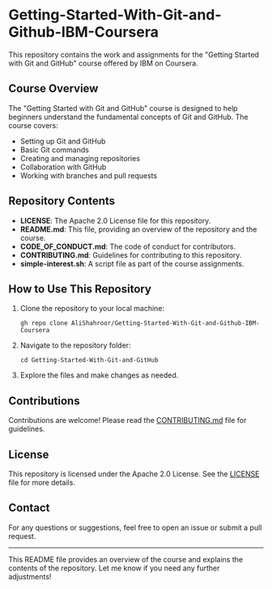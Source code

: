 # Getting-Started-With-Git-and-Github-IBM-Coursera

This repository contains the work and assignments for the "Getting Started with Git and GitHub" course offered by IBM on Coursera.

## Course Overview

The "Getting Started with Git and GitHub" course is designed to help beginners understand the fundamental concepts of Git and GitHub. The course covers:

- Setting up Git and GitHub
- Basic Git commands
- Creating and managing repositories
- Collaboration with GitHub
- Working with branches and pull requests

## Repository Contents

- **LICENSE**: The Apache 2.0 License file for this repository.
- **README.md**: This file, providing an overview of the repository and the course.
- **CODE_OF_CONDUCT.md**: The code of conduct for contributors.
- **CONTRIBUTING.md**: Guidelines for contributing to this repository.
- **simple-interest.sh**: A script file as part of the course assignments.

## How to Use This Repository

1. Clone the repository to your local machine:
   ```
   gh repo clone AliShahroor/Getting-Started-With-Git-and-Github-IBM-Coursera
   ```

2. Navigate to the repository folder:
   ```
   cd Getting-Started-With-Git-and-GitHub
   ```

3. Explore the files and make changes as needed.

## Contributions

Contributions are welcome! Please read the [CONTRIBUTING.md](CONTRIBUTING.md) file for guidelines.

## License

This repository is licensed under the Apache 2.0 License. See the [LICENSE](LICENSE) file for more details.

## Contact

For any questions or suggestions, feel free to open an issue or submit a pull request.

---

This README file provides an overview of the course and explains the contents of the repository. Let me know if you need any further adjustments!
